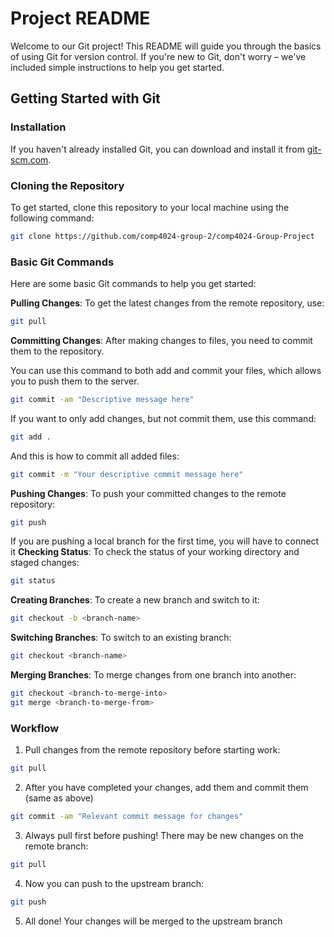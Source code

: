# Project README

Welcome to our Git project! This README will guide you through the basics of using Git for version control. If you're new to Git, don't worry – we've included simple instructions to help you get started.

## Getting Started with Git

### Installation
If you haven't already installed Git, you can download and install it from [git-scm.com](https://git-scm.com/).

### Cloning the Repository
To get started, clone this repository to your local machine using the following command:

```bash
git clone https://github.com/comp4024-group-2/comp4024-Group-Project
```

### Basic Git Commands

Here are some basic Git commands to help you get started:

**Pulling Changes**: To get the latest changes from the remote repository, use:
```bash
git pull
```

**Committing Changes**: After making changes to files, you need to commit them to the repository.


You can use this command to both add and commit your files, which allows you to push them to the server.  
```bash
git commit -am "Descriptive message here"
```
If you want to only add changes, but not commit them, use this command:
```bash
git add .
```
And this is how to commit all added files:
```bash
git commit -m "Your descriptive commit message here"
```


**Pushing Changes**: To push your committed changes to the remote repository:
```bash
git push
```
If you are pushing a local branch for the first time, you will have to connect it 
**Checking Status**: To check the status of your working directory and staged changes:
```bash
git status
  ```

**Creating Branches**: To create a new branch and switch to it:
```bash
git checkout -b <branch-name>
```
**Switching Branches**: To switch to an existing branch:
```bash
git checkout <branch-name>
```

**Merging Branches**: To merge changes from one branch into another:
```bash
git checkout <branch-to-merge-into>
git merge <branch-to-merge-from>
  ```

### Workflow

1. Pull changes from the remote repository before starting work:
```bash
git pull
```
2. After you have completed your changes, add them and commit them (same as above)
```bash
git commit -am "Relevant commit message for changes"
```
3. Always pull first before pushing! There may be new changes on the remote branch:
```bash
git pull
```
4. Now you can push to the upstream branch:
```bash
git push
```
5. All done! Your changes will be merged to the upstream branch
